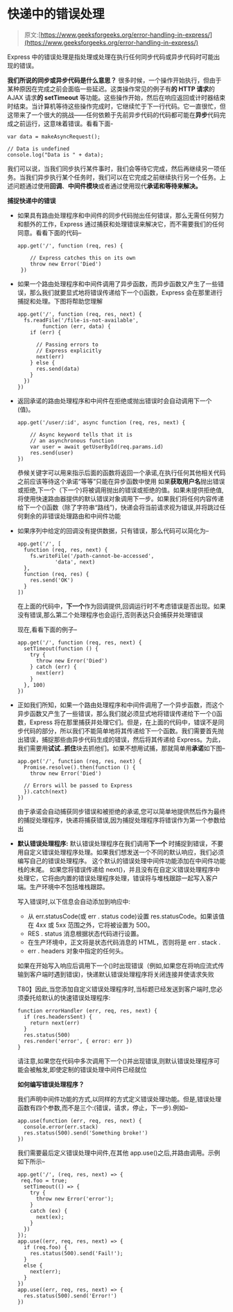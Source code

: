 # 快递中的错误处理

> 原文:[https://www.geeksforgeeks.org/error-handling-in-express/](https://www.geeksforgeeks.org/error-handling-in-express/)

Express 中的错误处理是指处理或处理在执行任何同步代码或异步代码时可能出现的错误。

**我们所说的同步或异步代码是什么意思？**
很多时候，一个操作开始执行，但由于某种原因在完成之前会面临一些延迟。这类操作常见的例子有**的 HTTP 请求**的 AJAX 请求**的 setTimeout** 等功能。这些操作开始，然后在响应返回或计时器结束时结束。当计算机等待这些操作完成时，它继续忙于下一行代码。它一直很忙，但这带来了一个很大的挑战——任何依赖于先前异步代码的代码都可能在**异步**代码完成之前运行，这意味着错误。看看下面-

```
var data = makeAsyncRequest();

// Data is undefined
console.log("Data is " + data);
```

我们可以说，当我们同步执行某件事时，我们会等待它完成，然后再继续另一项任务。当我们异步执行某个任务时，我们可以在它完成之前继续执行另一个任务。上述问题通过使用**回调**、**中间件模块**或者通过使用现代**承诺和等待来解决。**

**捕捉快递中的错误**

*   如果具有路由处理程序和中间件的同步代码抛出任何错误，那么无需任何努力和额外的工作，Express 通过捕获和处理错误来解决它，而不需要我们的任何同意。看看下面的代码–

    ```
    app.get('/', function (req, res) {

        // Express catches this on its own
        throw new Error('Died')
     })
    ```

*   如果一个路由处理程序和中间件调用了异步函数，而异步函数又产生了一些错误，那么我们就要显式地将错误传递给下一个()函数，Express 会在那里进行捕捉和处理。下图将帮助您理解

    ```
    app.get('/', function (req, res, next) {
      fs.readFile('/file-is-not-available', 
            function (err, data) {
        if (err) {

          // Passing errors to 
          // Express explicitly
          next(err) 
        } else {
          res.send(data)
        }
      })
    })
    ```

*   返回承诺的路由处理程序和中间件在拒绝或抛出错误时会自动调用下一个(值)。

    ```
    app.get('/user/:id', async function (req, res, next) { 

        // Async keyword tells that it is
        // an asynchronous function
        var user = await getUserById(req.params.id)    
        res.send(user)
    })
    ```

    恭候关键字可以用来指示后面的函数将返回一个承诺,在执行任何其他相关代码之前应该等待这个承诺“等等”只能在异步函数中使用
    如果**获取用户名**抛出错误或拒绝,下一个（下一个)将被调用抛出的错误或拒绝的值。如果未提供拒绝值,将使用快速路由器提供的默认错误对象调用下一步。如果我们将任何内容传递给下一个()函数（除了字符串“路线”)，快递会将当前请求视为错误,并将跳过任何剩余的非错误处理路由和中间件功能

*   如果序列中给定的回调没有提供数据，只有错误，那么代码可以简化为–

    ```
    app.get('/', [
      function (req, res, next) {
        fs.writeFile('/path-cannot-be-accessed',
                'data', next)
      },
      function (req, res) {
        res.send('OK')
      }
    ])
    ```

    在上面的代码中，**下一个**作为回调提供,回调运行时不考虑错误是否出现。如果没有错误,那么第二个处理程序也会运行,否则表达只会捕获并处理错误

    现在,看看下面的例子–

    ```
    app.get('/', function (req, res, next) {
      setTimeout(function () {
        try {
          throw new Error('Died')
        } catch (err) {
          next(err)
        }
      }, 100)
    })
    ```

*   正如我们所知，如果一个路由处理程序和中间件调用了一个异步函数，而这个异步函数又产生了一些错误，那么我们就必须显式地将错误传递给下一个()函数，Express 将在那里捕获并处理它们。但是，在上面的代码中，错误不是同步代码的部分，所以我们不能简单地将其传递给下一个函数。我们需要首先抛出错误，捕捉那些由异步代码生成的错误，然后将其传递给 Express。为此，我们需要用**试试..抓住**块去抓他们。如果不想用试捕，那就简单用**承诺**如下图–

    ```
    app.get('/', function (req, res, next) {
      Promise.resolve().then(function () {
        throw new Error('Died')

      // Errors will be passed to Express
      }).catch(next)
    })
    ```

    由于承诺会自动捕获同步错误和被拒绝的承诺,您可以简单地提供然后作为最终的捕捉处理程序，快递将捕获错误,因为捕捉处理程序将错误作为第一个参数给出

*   **默认错误处理程序:** 默认错误处理程序在我们调用**下一个** 时捕捉到错误，不要用自定义错误处理程序处理。如果我们想发送一个不同的默认响应，我们必须编写自己的错误处理程序。 这个默认的错误处理中间件功能添加在中间件功能栈的末尾。 如果您将错误传递给 next()，并且没有在自定义错误处理程序中处理它，它将由内置的错误处理程序处理，错误将与堆栈跟踪一起写入客户端。生产环境中不包括堆栈跟踪。

    写入错误时,以下信息会自动添加到响应中:

    *   从 err.statusCode(或 err . status code)设置 res.statusCode。如果该值在 4xx 或 5xx 范围之外，它将被设置为 500。
    *   RES . status 消息根据状态代码进行设置。
    *   在生产环境中，正文将是状态代码消息的 HTML，否则将是 err . stack .
    *   err . headers 对象中指定的任何头。

    如果在开始写入响应后调用下一个()时出现错误（例如,如果您在将响应流式传输到客户端时遇到错误)，快递默认错误处理程序将关闭连接并使请求失败

    T80】因此,当您添加自定义错误处理程序时,当标题已经发送到客户端时,您必须委托给默认的快速错误处理程序:

    ```
    function errorHandler (err, req, res, next) {
      if (res.headersSent) {
        return next(err)
      }
      res.status(500)
      res.render('error', { error: err })
    }
    ```

    请注意,如果您在代码中多次调用下一个()并出现错误,则默认错误处理程序可能会被触发,即使定制的错误处理中间件已经就位

    **如何编写错误处理程序？**

    我们声明中间件功能的方式,以同样的方式定义错误处理功能。但是,错误处理函数有四个参数,而不是三个:(错误，请求，停止，下一步).例如–

    ```
    app.use(function (err, req, res, next) {
      console.error(err.stack)
      res.status(500).send('Something broke!')
    })
    ```

    我们需要最后定义错误处理中间件,在其他 app.use()之后,并路由调用。示例如下所示–

    ```
    app.get('/', (req, res, next) => {
     req.foo = true;
      setTimeout(() => {
        try {
          throw new Error('error');
        }
        catch (ex) {
          next(ex);
        }
      })
    });
    app.use((err, req, res, next) => {
      if (req.foo) {
        res.status(500).send('Fail!');
      }
      else {
        next(err);
      }
    })
    app.use((err, req, res, next) => {
      res.status(500).send('Error!')
    })
    ```